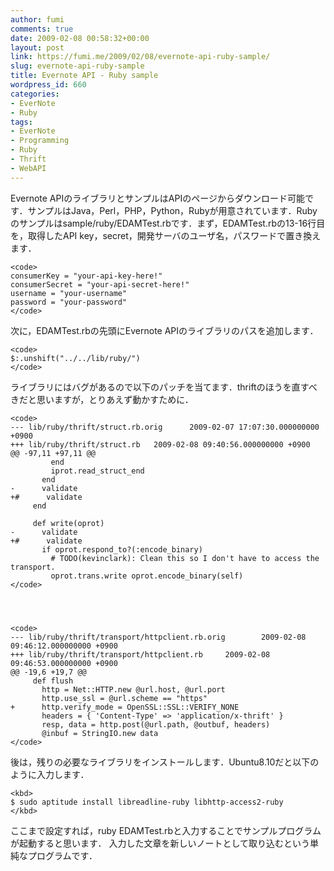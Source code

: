```yaml
---
author: fumi
comments: true
date: 2009-02-08 00:58:32+00:00
layout: post
link: https://fumi.me/2009/02/08/evernote-api-ruby-sample/
slug: evernote-api-ruby-sample
title: Evernote API - Ruby sample
wordpress_id: 660
categories:
- EverNote
- Ruby
tags:
- EverNote
- Programming
- Ruby
- Thrift
- WebAPI
---
```


Evernote APIのライブラリとサンプルはAPIのページからダウンロード可能です．サンプルはJava，Perl，PHP，Python，Rubyが用意されています．Rubyのサンプルはsample/ruby/EDAMTest.rbです．まず，EDAMTest.rbの13-16行目を，取得したAPI key，secret，開発サーバのユーザ名，パスワードで置き換えます．



    
    <code>
    consumerKey = "your-api-key-here!"
    consumerSecret = "your-api-secret-here!"
    username = "your-username"
    password = "your-password"
    </code>




次に，EDAMTest.rbの先頭にEvernote APIのライブラリのパスを追加します．



    
    <code>
    $:.unshift("../../lib/ruby/")
    </code>




ライブラリにはバグがあるので以下のパッチを当てます．thriftのほうを直すべきだと思いますが，とりあえず動かすために．



    
    <code>
    --- lib/ruby/thrift/struct.rb.orig      2009-02-07 17:07:30.000000000 +0900
    +++ lib/ruby/thrift/struct.rb   2009-02-08 09:40:56.000000000 +0900
    @@ -97,11 +97,11 @@
             end
             iprot.read_struct_end
           end
    -      validate
    +#      validate
         end
    
         def write(oprot)
    -      validate
    +#      validate
           if oprot.respond_to?(:encode_binary)
             # TODO(kevinclark): Clean this so I don't have to access the transport.
             oprot.trans.write oprot.encode_binary(self)
    </code>



    
    <code>
    --- lib/ruby/thrift/transport/httpclient.rb.orig        2009-02-08 09:46:12.000000000 +0900
    +++ lib/ruby/thrift/transport/httpclient.rb     2009-02-08 09:46:53.000000000 +0900
    @@ -19,6 +19,7 @@
         def flush
           http = Net::HTTP.new @url.host, @url.port
           http.use_ssl = @url.scheme == "https"
    +      http.verify_mode = OpenSSL::SSL::VERIFY_NONE
           headers = { 'Content-Type' => 'application/x-thrift' }
           resp, data = http.post(@url.path, @outbuf, headers)
           @inbuf = StringIO.new data
    </code>




後は，残りの必要なライブラリをインストールします．Ubuntu8.10だと以下のように入力します．



    
    <kbd>
    $ sudo aptitude install libreadline-ruby libhttp-access2-ruby
    </kbd>




ここまで設定すれば，ruby EDAMTest.rbと入力することでサンプルプログラムが起動すると思います．
入力した文章を新しいノートとして取り込むという単純なプログラムです．
